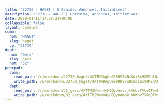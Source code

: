 ```yaml
---
title: "32730 - HAGET | Entraide, Annonces, Initiatives"
description: "32730 - HAGET | Entraide, Annonces, Initiatives"
date: 2020-01-11T14:09:21+09:00
collapsible: false
layout: commune
comm:
  nom: "HAGET"
  slug: haget
  cp: "32730"
dept:
  nom: "Gers"
  slug: gers
  num: "32"
peerpad:
  comm:
    read_path: /r/markdown/32730_haget/4XTTMBAgUb998H97wNsSdi6x9QMEhtQzGXWQ7thexmZmwJfzU
    write_path: /w/markdown/32730_haget/4XTTMBAgUb998H97wNsSdi6x9QMEhtQzGXWQ7thexmZmwJfzU-K3TgUCXwq4rbHq7nJ9yKEqRY8XnEXz3xCNzvn7cL7XQwQ3cGGVkAaihq7hgmirWJzrRSQJWmnwDPbZhnfuvj8STKXrf7yTkhPv2M7roWg7eEvGNbvCsHYod7Ubm7YLkYgT83aUwv
  dept:
    read_path: /r/markdown/32_gers/4XTTM2WNmn4yHBQyoAmovj8KWbv7VUoQTmvDpdT3o124AgWEe
    write_path: /w/markdown/32_gers/4XTTM2WNmn4yHBQyoAmovj8KWbv7VUoQTmvDpdT3o124AgWEe-K3TgUpYJfQLfW5uoLbdwErZNx29AEkCAso1EvCZzqaD3z7aQWWvGchjPJifpsj2b2MrnxAXUWCQXyv6K9rEMDPiEmuqTRE8ziuYLh1MUbtQUwwoYxV2abqSdJr66fFRHJZtY62y8
---
```


